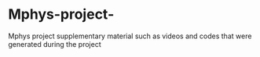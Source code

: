 # Mphys-project-
Mphys project supplementary material such as videos and codes that were generated during the project
